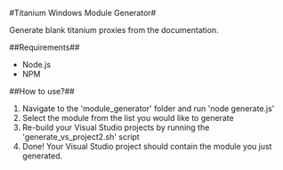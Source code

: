 #Titanium Windows Module Generator#

Generate blank titanium proxies from the documentation.

##Requirements##
- Node.js
- NPM

##How to use?##
1. Navigate to the 'module_generator' folder and run 'node generate.js'
2. Select the module from the list you would like to generate
4. Re-build your Visual Studio projects by running the 'generate_vs_project2.sh' script
5. Done! Your Visual Studio project should contain the module you just generated.
